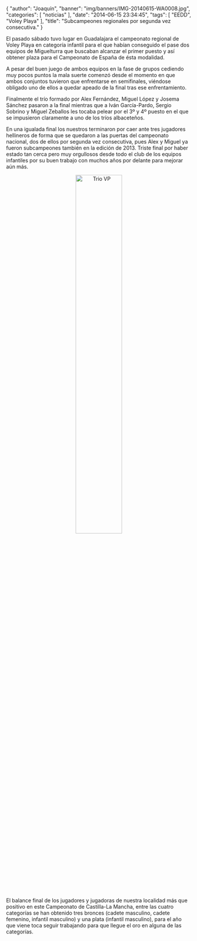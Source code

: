 {
  "author": "Joaquín", 
  "banner": "img/banners/IMG-20140615-WA0008.jpg", 
  "categories": [
    "noticias"
  ], 
  "date": "2014-06-15 23:34:45", 
  "tags": [
    "EEDD", 
    "Voley Playa"
  ], 
  "title": "Subcampeones regionales por segunda vez consecutiva."
}

El pasado sábado tuvo lugar en Guadalajara el campeonato regional de Voley Playa en categoría infantil para el que habían conseguido el pase dos equipos de Miguelturra que buscaban alcanzar el primer puesto y así obtener plaza para el Campeonato de España de ésta modalidad.

A pesar del buen juego de ambos equipos en la fase de grupos cediendo muy pocos puntos la mala suerte comenzó desde el momento en que ambos conjuntos tuvieron que enfrentarse en semifinales, viéndose obligado uno de ellos a quedar apeado de la final tras ese enfrentamiento. 

Finalmente el trío formado por Alex Fernández, Miguel López y Josema Sánchez pasaron a la final mientras que a Iván García-Pardo, Sergio Sobrino y Miguel Zeballos les tocaba pelear por el 3º y 4º puesto en el que se impusieron claramente a uno de los tríos albaceteños.

En una igualada final los nuestros terminaron por caer ante tres jugadores hellineros de forma que se quedaron a las puertas del campeonato nacional, dos de ellos por segunda vez consecutiva, pues Alex y Miguel ya fueron subcampeones también en la edición de 2013. Triste final por haber estado tan cerca pero muy orgullosos desde todo el club de los equipos infantiles por su buen trabajo con muchos años por delante para mejorar aún más.

<center>
<a target="_new" href="http://www.advmiguelturra.org/img/banners/IMG-20140615-WA0008.jpg"> 
<img alt="Trio VP" width="50%" align="center" src="http://www.advmiguelturra.org/img/banners/IMG-20140615-WA0008.jpg"/> </a> </center>


El balance final de los jugadores y jugadoras de nuestra localidad más que positivo en este Campeonato de Castilla-La Mancha, entre las cuatro categorías se han obtenido tres bronces (cadete masculino, cadete femenino, infantil masculino) y una plata (infantil masculino), para el año que viene toca seguir trabajando para que llegue el oro en alguna de las categorías.



